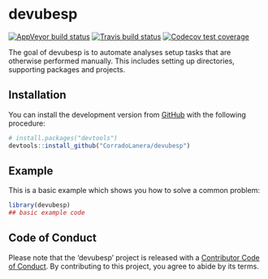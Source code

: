 
<!-- README.md is generated from README.Rmd. Please edit that file -->

# devubesp

<!-- badges: start -->

[![AppVeyor build
status](https://ci.appveyor.com/api/projects/status/github/CorradoLanera/devubesp?branch=master&svg=true)](https://ci.appveyor.com/project/CorradoLanera/devubesp)
[![Travis build
status](https://travis-ci.org/CorradoLanera/devubesp.svg?branch=master)](https://travis-ci.org/CorradoLanera/devubesp)
[![Codecov test
coverage](https://codecov.io/gh/CorradoLanera/devubesp/branch/master/graph/badge.svg)](https://codecov.io/gh/CorradoLanera/devubesp?branch=master)
<!-- badges: end -->

The goal of devubesp is to automate analyses setup tasks that are
otherwise performed manually. This includes setting up directories,
supporting packages and projects.

## Installation

You can install the development version from
[GitHub](https://github.com/) with the following procedure:

``` r
# install.packages("devtools")
devtools::install_github("CorradoLanera/devubesp")
```

## Example

This is a basic example which shows you how to solve a common problem:

``` r
library(devubesp)
## basic example code
```

## Code of Conduct

Please note that the ‘devubesp’ project is released with a [Contributor
Code of Conduct](.github/CODE_OF_CONDUCT.md). By contributing to this
project, you agree to abide by its terms.
